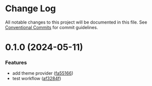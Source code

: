 # Change Log

All notable changes to this project will be documented in this file.
See [Conventional Commits](https://conventionalcommits.org) for commit guidelines.

# 0.1.0 (2024-05-11)

### Features

- add theme provider ([fa55166](https://github.com/Douro-ui/design-system/commit/fa551667af5ddbea85159cf5e059599ce29514d6))
- test workflow ([af3284f](https://github.com/Douro-ui/design-system/commit/af3284fdfdb0b43fd4482eba12cf4b5ab4550221))

